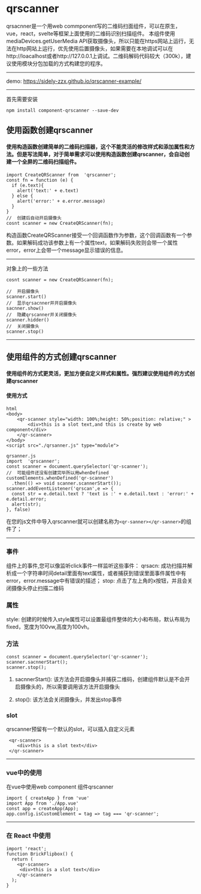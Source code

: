 # qrscanner
qrsacnner是一个用web commponent写的二维码扫面组件，可以在原生，vue，react，svelte等框架上面使用的二维码识别扫描组件。
本组件使用mediaDevices.getUserMedia API获取摄像头，所以只能在https网站上运行，无法在http网站上运行，优先使用后置摄像头，如果需要在本地调试可以在http://loacalhost或者http://127.0.0.1上调试。二维码解码代码较大（300k），建议使用模块分包加载的方式构建您的程序。
***
demo: https://sidely-zzx.github.io/qrscanner-example/
***
首先需要安装
```
npm install component-qrscanner --save-dev
```
## 使用函数创建qrscanner
#### 使用构造函数创建简单的二维码扫描器，这个不能灵活的修改样式和添加属性和方法。但是写法简单，对于简单需求可以使用构造函数创建qrscanner，会自动创建一个全屏的二维码扫描组件。

```
import CreateQRScanner from  'qrscanner';
const fn = function (e) {
  if (e.text){
    alert('text:' + e.text)
  } else {
    alert('error:' + e.error.message)
  }
}
//  创建后自动开启摄像头
cosnt scanner = new CreateQRScanner(fn);
```
构造函数CreateQRScanner接受一个回调函数作为参数，这个回调函数有一个参数。如果解码成功该参数上有一个属性text，如果解码失败则会带一个属性error，error上会带一个message显示错误的信息。
***
对象上的一些方法
```
cosnt scanner = new CreateQRScanner(fn);

//  开启摄像头
scanner.start()
//  显示qrsacnner并开启摄像头
sacnner.show()
//  隐藏qrscanner并关闭摄像头
scanner.hidder()
//  关闭摄像头
scanner.stop()
```
***
## 使用组件的方式创建qrscanner
#### 使用组件的方式更灵活，更加方便自定义样式和属性。强烈建议使用组件的方式创建qrscanner
#### 使用方式
```
html
<body>
    <qr-scanner style="width: 100%;height: 50%;position: relative;" >
        <div>this is a slot text,and this is create by web component</div>
    </qr-scanner>
</body>
<script src="./qrsanner.js" type="module">
```
```
qrsanner.js
import  'qrscanner';
const scanner = document.querySelector('qr-scanner');
//  可能组件还没有创建完毕所以用whenDefined
customElements.whenDefined('qr-scanner')
  .then(() => void scanner.scannerStart());
scanner.addEventListener('qrscan',e => {
  const str = e.detail.text ? 'text is :' + e.detail.text : 'error:' + e.detail.error;
  alert(str);
}, false)
```
在您的js文件中导入qrscanner就可以创建名称为`<qr-sanner></qr-sanner>`的组件了；
***
### 事件
组件上的事件,您可以像监听click事件一样监听这些事件：
qrsacn: 成功扫描并解析成一个字符串时间detail里面有text属性，或者捕获到错误里面事件属性中有error，error.message中有错误的描述；
stop: 点击了左上角的x按钮，并且会关闭摄像头停止扫描二维码
### 属性
style: 创建的时候传入style属性可以设置最组件整体的大小和布局，默认布局为fixed，宽度为100vw,高度为100vh。
### 方法
```
const scanner = document.querySelector('qr-scanner');
scanner.sacnnerStart();
scanner.stop();
```
1. sacnnerStart(): 该方法会开启摄像头并捕获二维码，创建组件默认是不会开启摄像头的，所以需要调用该方法开启摄像头

2. stop(): 该方法会关闭摄像头，并发出stop事件
### slot
qrscanner预留有一个默认的slot，可以插入自定义元素
```
 <qr-scanner>
    <div>this is a slot text</div>
 </qr-scanner>
```
***
### vue中的使用
在vue中使用web component 组件qrscanner
```
import { createApp } from 'vue'
import App from './App.vue'
const app = createApp(App);
app.config.isCustomElement = tag => tag === 'qr-scanner';
```
***
### 在 React 中使用 
```
import 'react';
function BrickFlipbox() {
  return (
    <qr-scanner>
     <div>this is a slot text</div>
    </qr-scanner>
  );
}
```
